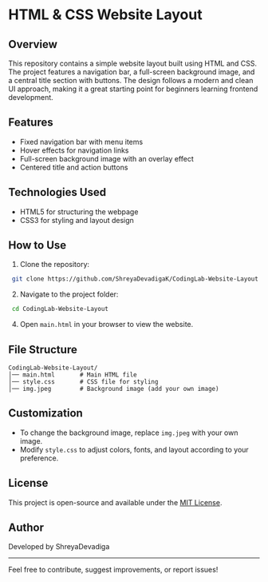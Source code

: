 # HTML & CSS Website Layout

## Overview
This repository contains a simple website layout built using HTML and CSS. The project features a navigation bar, a full-screen background image, and a central title section with buttons. The design follows a modern and clean UI approach, making it a great starting point for beginners learning frontend development.

## Features
- Fixed navigation bar with menu items
- Hover effects for navigation links
- Full-screen background image with an overlay effect
- Centered title and action buttons

## Technologies Used
- HTML5 for structuring the webpage
- CSS3 for styling and layout design

## How to Use
1. Clone the repository:
 ```bash
  git clone https://github.com/ShreyaDevadigaK/CodingLab-Website-Layout.git
  ```
2. Navigate to the project folder:
 ``` bash
  cd CodingLab-Website-Layout
```
4. Open ```main.html``` in your browser to view the website.

## File Structure
```
CodingLab-Website-Layout/
│── main.html       # Main HTML file
│── style.css       # CSS file for styling
│── img.jpeg        # Background image (add your own image)
```

## Customization
- To change the background image, replace `img.jpeg` with your own image.
- Modify `style.css` to adjust colors, fonts, and layout according to your preference.

## License
This project is open-source and available under the [MIT License](LICENSE).

## Author
Developed by ShreyaDevadiga

---
Feel free to contribute, suggest improvements, or report issues!

